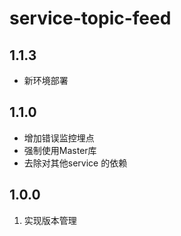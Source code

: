 # service-topic-feed

## 1.1.3
- 新环境部署

## 1.1.0

- 增加错误监控埋点
- 强制使用Master库
- 去除对其他service 的依赖

## 1.0.0
1. 实现版本管理
